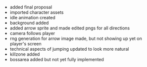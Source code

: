 - added final proposal
- imported character assets
- idle animation created
- background added
- added arrow sprite and made edited pngs for all directions
- camera follows player
- rng generation for arrow image made, but not showing up yet on player's screen
- technical aspects of jumping updated to look more natural
- killzone added
- bossarea added but not yet fully implemented
